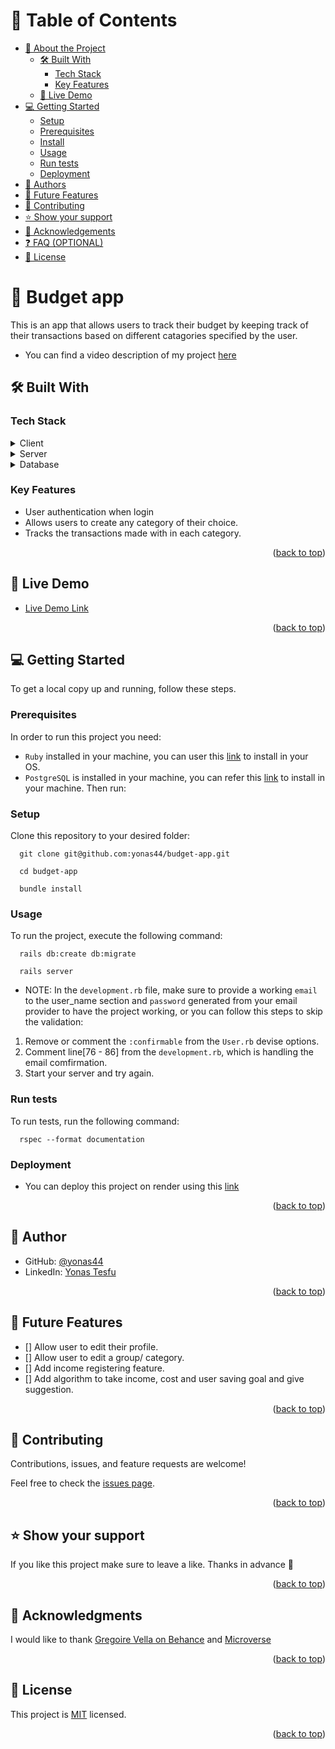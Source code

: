 <a name="readme-top"></a>

<!--
HOW TO USE:
This is an example of how you may give instructions on setting up your project locally.

Modify this file to match your project and remove sections that don't apply.

REQUIRED SECTIONS:
- Table of Contents
- About the Project
  - Built With
  - Live Demo
- Getting Started
- Authors
- Future Features
- Contributing
- Show your support
- Acknowledgements
- License

OPTIONAL SECTIONS:
- FAQ

After you're finished please remove all the comments and instructions!
-->


<!-- TABLE OF CONTENTS -->

# 📗 Table of Contents

- [📖 About the Project](#about-project)
  - [🛠 Built With](#built-with)
    - [Tech Stack](#tech-stack)
    - [Key Features](#key-features)
  - [🚀 Live Demo](#live-demo)
- [💻 Getting Started](#getting-started)
  - [Setup](#setup)
  - [Prerequisites](#prerequisites)
  - [Install](#install)
  - [Usage](#usage)
  - [Run tests](#run-tests)
  - [Deployment](#triangular_flag_on_post-deployment)
- [👥 Authors](#authors)
- [🔭 Future Features](#future-features)
- [🤝 Contributing](#contributing)
- [⭐️ Show your support](#support)
- [🙏 Acknowledgements](#acknowledgements)
- [❓ FAQ (OPTIONAL)](#faq)
- [📝 License](#license)

<!-- PROJECT DESCRIPTION -->

# 📖 Budget app <a name="about-project"></a>

This is an app that allows users to track their budget by keeping track of their transactions based on different catagories specified by the user.

- You can find a video description of my project [here](https://drive.google.com/file/d/1_-idt9VCLpIjtdjo4HCwYLmtRiRmc-Yb/view?usp=sharing)

## 🛠 Built With <a name="built-with"></a>

### Tech Stack <a name="tech-stack"></a>

<details>
  <summary>Client</summary>
  <ul>
    <li><a href="https://reactjs.org/">React.js</a></li>
  </ul>
</details>

<details>
  <summary>Server</summary>
  <ul>
    <li><a href="https://rubyonrails.org/">Ruby on Rails</a></li>
  </ul>
</details>

<details>
<summary>Database</summary>
  <ul>
    <li><a href="https://www.postgresql.org/">PostgreSQL</a></li>
  </ul>
</details>

<!-- Features -->

### Key Features <a name="key-features"></a>

- User authentication when login
- Allows users to create any category of their choice.
- Tracks the transactions made with in each category.

<p align="right">(<a href="#readme-top">back to top</a>)</p>

<!-- LIVE DEMO -->

## 🚀 Live Demo <a name="live-demo"></a>


- [Live Demo Link](https://budget-app-0rul.onrender.com)

<p align="right">(<a href="#readme-top">back to top</a>)</p>

<!-- GETTING STARTED -->

## 💻 Getting Started <a name="getting-started"></a>

To get a local copy up and running, follow these steps.

### Prerequisites

In order to run this project you need:

- `Ruby` installed in your machine, you can user this [link](https://www.ruby-lang.org/en/documentation/installation/) to install in your OS. 
- `PostgreSQL` is installed in your machine, you can refer this [link](https://www.timescale.com/blog/how-to-install-psql-on-mac-ubuntu-debian-windows/) to install in your machine. Then run:


### Setup

Clone this repository to your desired folder:
```
  git clone git@github.com:yonas44/budget-app.git

  cd budget-app

  bundle install
```

### Usage

To run the project, execute the following command:


```
  rails db:create db:migrate

  rails server 
```

- NOTE: In the `development.rb` file, make sure to provide a working `email` to the user_name section and `password` generated from your email provider to have the project working, or you can follow this steps to skip the validation:
1. Remove or comment the `:confirmable` from the `User.rb` devise options.
2. Comment line[76 - 86] from the `development.rb`, which is handling the email comfirmation.
3. Start your server and try again.


### Run tests

To run tests, run the following command:

```
  rspec --format documentation
```

### Deployment

- You can deploy this project on render using this [link](https://render.com/docs/deploy-rails)

<p align="right">(<a href="#readme-top">back to top</a>)</p>

<!-- AUTHORS -->

## 👥 Author <a name="authors"></a>

- GitHub: [@yonas44](https://github.com/yonas44)
- LinkedIn: [Yonas Tesfu](https://linkedin.com/in/yonas-tesfu)


<p align="right">(<a href="#readme-top">back to top</a>)</p>

<!-- FUTURE FEATURES -->

## 🔭 Future Features <a name="future-features"></a>


- [] Allow user to edit their profile.
- [] Allow user to edit a group/ category.
- [] Add income registering feature.
- [] Add algorithm to take income, cost and user saving goal and give suggestion.

<p align="right">(<a href="#readme-top">back to top</a>)</p>

<!-- CONTRIBUTING -->

## 🤝 Contributing <a name="contributing"></a>

Contributions, issues, and feature requests are welcome!

Feel free to check the [issues page](../../issues/).

<p align="right">(<a href="#readme-top">back to top</a>)</p>

<!-- SUPPORT -->

## ⭐️ Show your support <a name="support"></a>

If you like this project make sure to leave a like. Thanks in advance 🙏

<p align="right">(<a href="#readme-top">back to top</a>)</p>

<!-- ACKNOWLEDGEMENTS -->

## 🙏 Acknowledgments <a name="acknowledgements"></a>

I would like to thank [Gregoire Vella on Behance](https://www.behance.net/gregoirevella) and [Microverse](https://www.microverse.org/)

<p align="right">(<a href="#readme-top">back to top</a>)</p>

<!-- LICENSE -->

## 📝 License <a name="license"></a>

This project is [MIT](./MIT.md) licensed.

<p align="right">(<a href="#readme-top">back to top</a>)</p>
